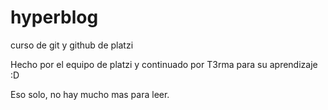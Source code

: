 # hyperblog
curso de git y github de platzi

Hecho por el equipo de platzi y continuado por T3rma para su aprendizaje :D

Eso solo, no hay mucho mas para leer.